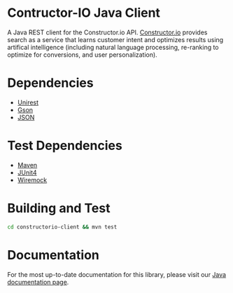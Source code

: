 # Contructor-IO Java Client

A Java REST client for the Constructor.io API. [Constructor.io](http://constructor.io/) provides search as a service that learns customer intent and optimizes results using artifical intelligence (including natural language processing, re-ranking to optimize for conversions, and user personalization).

# Dependencies

* [Unirest](https://github.com/Kong/unirest-java)
* [Gson](https://github.com/google/gson)
* [JSON](https://github.com/stleary/JSON-java)

# Test Dependencies

* [Maven](https://github.com/apache/maven)
* [JUnit4](https://github.com/junit-team/junit4)
* [Wiremock](https://github.com/tomakehurst/wiremock)

# Building and Test

```bash
cd constructorio-client && mvn test
```

# Documentation

For the most up-to-date documentation for this library, please visit our [Java documentation page](https://docs.constructor.io/rest-api.html?java).
